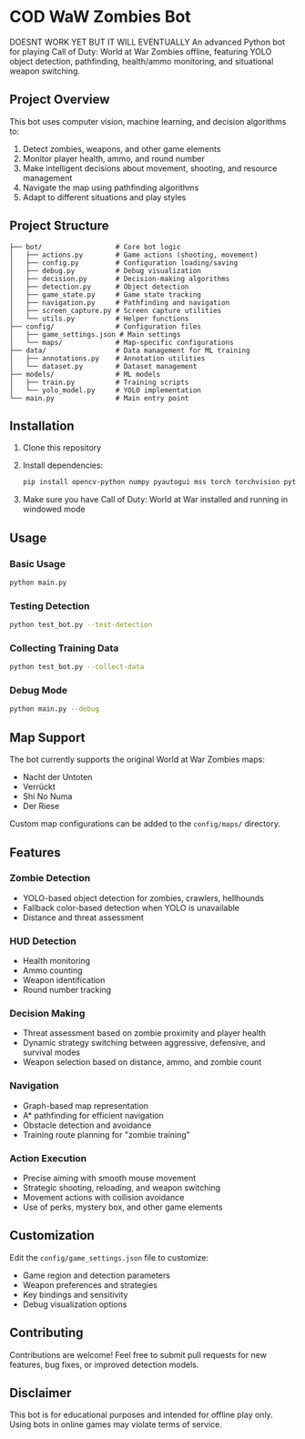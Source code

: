# COD WaW Zombies Bot

DOESNT WORK YET BUT IT WILL EVENTUALLY
An advanced Python bot for playing Call of Duty: World at War Zombies offline, featuring YOLO object detection, pathfinding, health/ammo monitoring, and situational weapon switching.

## Project Overview

This bot uses computer vision, machine learning, and decision algorithms to:

1. Detect zombies, weapons, and other game elements
2. Monitor player health, ammo, and round number
3. Make intelligent decisions about movement, shooting, and resource management
4. Navigate the map using pathfinding algorithms
5. Adapt to different situations and play styles

## Project Structure

```text
├── bot/                  # Core bot logic
│   ├── actions.py        # Game actions (shooting, movement)
│   ├── config.py         # Configuration loading/saving
│   ├── debug.py          # Debug visualization
│   ├── decision.py       # Decision-making algorithms
│   ├── detection.py      # Object detection
│   ├── game_state.py     # Game state tracking
│   ├── navigation.py     # Pathfinding and navigation
│   ├── screen_capture.py # Screen capture utilities
│   └── utils.py          # Helper functions
├── config/               # Configuration files
│   ├── game_settings.json # Main settings
│   └── maps/             # Map-specific configurations
├── data/                 # Data management for ML training
│   ├── annotations.py    # Annotation utilities
│   └── dataset.py        # Dataset management
├── models/               # ML models
│   ├── train.py          # Training scripts
│   └── yolo_model.py     # YOLO implementation
└── main.py               # Main entry point
```

## Installation

1. Clone this repository
2. Install dependencies:

   ```bash
   pip install opencv-python numpy pyautogui mss torch torchvision pytesseract scikit-learn matplotlib networkx tqdm pyyaml
   ```

3. Make sure you have Call of Duty: World at War installed and running in windowed mode

## Usage

### Basic Usage

```bash
python main.py
```

### Testing Detection

```bash
python test_bot.py --test-detection
```

### Collecting Training Data

```bash
python test_bot.py --collect-data
```

### Debug Mode

```bash
python main.py --debug
```

## Map Support

The bot currently supports the original World at War Zombies maps:

- Nacht der Untoten
- Verrückt
- Shi No Numa
- Der Riese

Custom map configurations can be added to the `config/maps/` directory.

## Features

### Zombie Detection

- YOLO-based object detection for zombies, crawlers, hellhounds
- Fallback color-based detection when YOLO is unavailable
- Distance and threat assessment

### HUD Detection

- Health monitoring
- Ammo counting
- Weapon identification
- Round number tracking

### Decision Making

- Threat assessment based on zombie proximity and player health
- Dynamic strategy switching between aggressive, defensive, and survival modes
- Weapon selection based on distance, ammo, and zombie count

### Navigation

- Graph-based map representation
- A* pathfinding for efficient navigation
- Obstacle detection and avoidance
- Training route planning for "zombie training"

### Action Execution

- Precise aiming with smooth mouse movement
- Strategic shooting, reloading, and weapon switching
- Movement actions with collision avoidance
- Use of perks, mystery box, and other game elements

## Customization

Edit the `config/game_settings.json` file to customize:

- Game region and detection parameters
- Weapon preferences and strategies
- Key bindings and sensitivity
- Debug visualization options

## Contributing

Contributions are welcome! Feel free to submit pull requests for new features, bug fixes, or improved detection models.

## Disclaimer

This bot is for educational purposes and intended for offline play only. Using bots in online games may violate terms of service.
